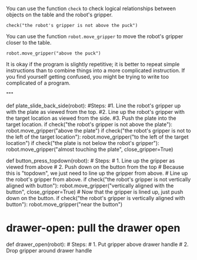 

You can use the function `check` to check logical relationships
between objects on the table and the robot's gripper.

```
check("the robot's gripper is not above the puck")
```

You can use the function `robot.move_gripper` to move the robot's gripper
closer to the table.

```
robot.move_gripper("above the puck")
```

It is okay if the program is slightly repetitive; it is better to repeat
simple instructions than to combine things into a more complicated instruction.
If you find yourself getting confused, you might be trying to write too complicated of a
program.



"""

def plate_slide_back_side(robot):
    #Steps:
    #1. Line the robot's gripper up with the plate as viewed from the top.
    #2. Line up the robot's gripper with the target location as viewed from the side.
    #3. Push the plate into the target location.
    if check("the robot's gripper is not above the plate"):
        robot.move_gripper("above the plate")
    if check("the robot's gripper is not to the left of the target location"):
        robot.move_gripper("to the left of the target location")
    if check("the plate is not below the robot's gripper"):
        robot.move_gripper("almost touching the plate", close_gripper=True)

def button_press_topdown(robot):
    # Steps:
    #  1. Line up the gripper as viewed from above
    #  2. Push down on the button from the top
    # Because this is "topdown", we just need to line up the gripper from above.
    # Line up the robot's gripper from above.
    if check("the robot's gripper is not vertically aligned with button"):
        robot.move_gripper("vertically aligned with the button", close_gripper=True)
    # Now that the gripper is lined up, just push down on the button.
    if check("the robot's gripper is vertically aligned with button"):
        robot.move_gripper("near the button")

# drawer-open: pull the drawer open
def drawer_open(robot):
    # Steps:
    #  1. Put gripper above drawer handle
    #  2. Drop gripper around drawer handle
  